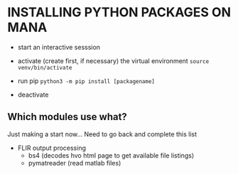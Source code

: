 INSTALLING PYTHON PACKAGES ON MANA
===================================

* start an interactive sesssion

* activate (create first, if necessary) the virtual environment
	`source venv/bin/activate`

* run pip
	`python3 -m pip install [packagename]`

* deactivate


Which modules use what? 
----------------------
Just making a start now... Need to go back and complete this list

* FLIR output processing
	- bs4 (decodes hvo html page to get available file listings)
	- pymatreader (read matlab files)





